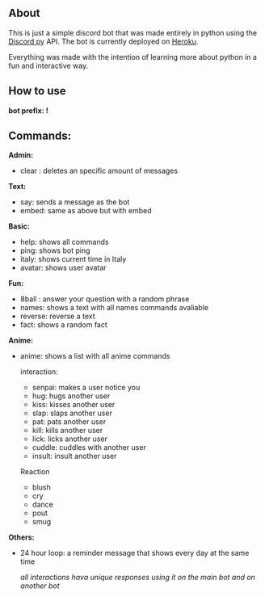 ## About

This is just a simple discord bot that was made entirely in python using the [Discord py](https://discordpy.readthedocs.io/en/stable/) API. The bot is currently deployed on [Heroku](heroku.com).

Everything was made with the intention of learning more about python in a fun and interactive way.

## How to use

**bot prefix: !**






## Commands: 
**Admin:**
  - clear <quantity>: deletes an specific amount of messages
 
**Text:**
  - say: sends a message as the bot
  - embed: same as above but with embed
  
**Basic:**
  - help: shows all commands
  - ping: shows bot ping
  - italy: shows current time in Italy
  - avatar: shows user avatar
  
**Fun:**
  - 8ball <question>: answer your question with a random phrase
  - names: shows a text with all names commands avaliable
  - reverse: reverse a text
  - fact: shows a random fact
 
**Anime:**

- anime: shows a list with all anime commands
  
  interaction:
  - senpai: makes a user notice you
  - hug: hugs another user
  - kiss: kisses another user
  - slap: slaps another user
  - pat: pats another user
  - kill: kills another user
  - lick: licks another user
  - cuddle: cuddles with another user
  - insult: insult another user
  
  Reaction
  - blush
  - cry
  - dance
  - pout
  - smug
  
**Others:**

- 24 hour loop: a reminder message that shows every day at the same time

  *all interactions hava unique responses using it on the main bot and on another bot*
